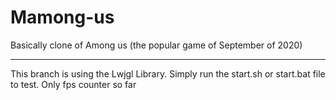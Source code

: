 # Mamong-us
Basically clone of Among us (the popular game of September of 2020)
*****
This branch is using the Lwjgl Library. Simply run the start.sh or start.bat file to test.
Only fps counter so far
